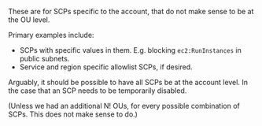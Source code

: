 These are for SCPs specific to the account, that do not make sense to be at the OU level.

Primary examples include:

- SCPs with specific values in them. E.g. blocking `ec2:RunInstances` in public subnets.
- Service and region specific allowlist SCPs, if desired.



Arguably, it should be possible to have all SCPs be at the account level. In the case that an SCP needs to be temporarily disabled. 

(Unless we had an additional N! OUs, for every possible combination of SCPs. This does not make sense to do.)


